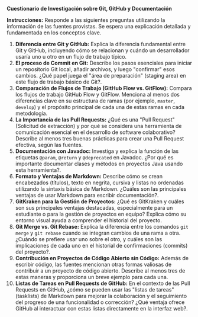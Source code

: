 
**Cuestionario de Investigación sobre Git, GitHub y Documentación**

**Instrucciones:** Responde a las siguientes preguntas utilizando la información de las fuentes provistas. Se espera una explicación detallada y fundamentada en los conceptos clave.

1.  **Diferencia entre Git y GitHub:** Explica la diferencia fundamental entre Git y GitHub, incluyendo cómo se relacionan y cuándo un desarrollador usaría uno u otro en un flujo de trabajo típico.
2.  **El proceso de Commit en Git:** Describe los pasos esenciales para iniciar un repositorio Git local, añadir archivos, y luego "confirmar" esos cambios. ¿Qué papel juega el "área de preparación" (staging area) en este flujo de trabajo básico de Git?.
3.  **Comparación de Flujos de Trabajo (GitHub Flow vs. GitFlow):** Compara los flujos de trabajo GitHub Flow y GitFlow. Menciona al menos dos diferencias clave en su estructura de ramas (por ejemplo, `master`, `develop`) y el propósito principal de cada una de estas ramas en cada metodología.
4.  **La Importancia de las Pull Requests:** ¿Qué es una "Pull Request" (Solicitud de extracción) y por qué se considera una herramienta de comunicación esencial en el desarrollo de software colaborativo? Describe al menos tres buenas prácticas para crear una Pull Request efectiva, según las fuentes.
5.  **Documentación con Javadoc:** Investiga y explica la función de las etiquetas `@param`, `@return` y `@deprecated` en Javadoc. ¿Por qué es importante documentar clases y métodos en proyectos Java usando esta herramienta?.
6.  **Formato y Ventajas de Markdown:** Describe cómo se crean encabezados (títulos), texto en negrita, cursiva y listas no ordenadas utilizando la sintaxis básica de Markdown. ¿Cuáles son las principales ventajas de usar Markdown para escribir documentación?.
7.  **GitKraken para la Gestión de Proyectos:** ¿Qué es GitKraken y cuáles son sus principales ventajas destacadas, especialmente para un estudiante o para la gestión de proyectos en equipo? Explica cómo su entorno visual ayuda a comprender el historial del proyecto.
8.  **Git Merge vs. Git Rebase:** Explica la diferencia entre los comandos `git merge` y `git rebase` cuando se integran cambios de una rama a otra. ¿Cuándo se prefiere usar uno sobre el otro, y cuáles son las implicaciones de cada uno en el historial de confirmaciones (commits) del proyecto?.
9.  **Contribución en Proyectos de Código Abierto sin Código:** Además de escribir código, las fuentes mencionan otras formas valiosas de contribuir a un proyecto de código abierto. Describe al menos tres de estas maneras y proporciona un breve ejemplo para cada una.
10. **Listas de Tareas en Pull Requests de GitHub:** En el contexto de las Pull Requests en GitHub, ¿cómo se pueden usar las "listas de tareas" (tasklists) de Markdown para mejorar la colaboración y el seguimiento del progreso de una funcionalidad o corrección? ¿Qué ventaja ofrece GitHub al interactuar con estas listas directamente en la interfaz web?.